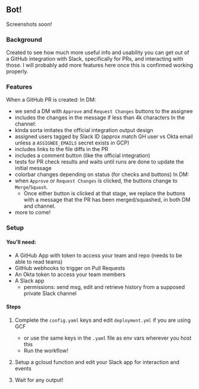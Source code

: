 ## Bot!

Screenshots soon!

### Background

Created to see how much more useful info and usability you can get out of a GitHub integration with Slack, specifically for PRs, and interacting with those.
I will probably add more features here once this is confirmed working properly.

### Features

When a GitHub PR is created:
In DM:
  - we send a DM with `Approve` and `Request Changes` buttons to the assignee
  - includes the changes in the message if less than 4k characters
In the channel:
  - kinda sorta imitates the official integration output design
  - assigned users tagged by Slack ID (approx match GH user vs Okta email unless a `ASSIGNEE_EMAILS` secret exists in GCP)
  - includes links to the file diffs in the PR
  - includes a comment button (like the official integration)
  - tests for PR check results and waits until runs are done to update the initial message
  - colorbar changes depending on status (for checks and buttons)
In DM:
  - when `Approve` or `Request Changes` is clicked, the buttons change to `Merge`/`Squash`.  
    - Once either button is clicked at that stage, we replace the buttons with a message that the PR has been merged/squashed, in both DM and channel.
  - more to come!

### Setup

#### You'll need:
- A GitHub App with token to access your team and repo (needs to be able to read teams)
- GitHub webhooks to trigger on Pull Requests
- An Okta token to access your team members
- A Slack app
  - permissions: send msg, edit and retrieve history from a supposed private Slack channel

#### Steps
1. Complete the `config.yaml` keys and edit `deployment.yml` if you are using GCF
      - or use the same keys in the `.yaml` file as env vars wherever you host this
      - Run the workflow!

2. Setup a gcloud function and edit your Slack app for interaction and events  
3. Wait for any output!
